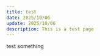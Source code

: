 ```yaml
---
title: test
date: 2025/10/06
update: 2025/10/06
description: This is a test page
---
```


test something